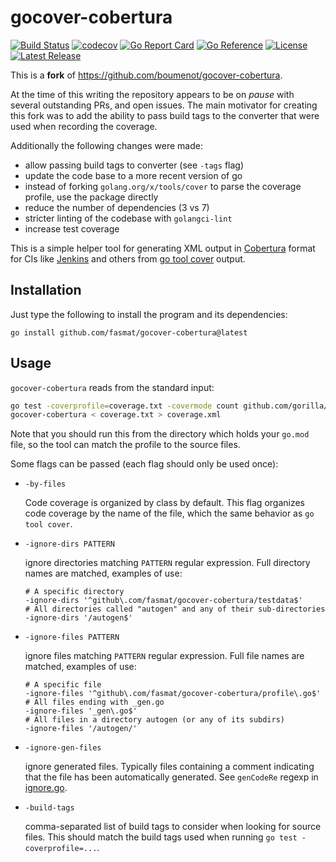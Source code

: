 # gocover-cobertura

[![Build Status](https://img.shields.io/github/actions/workflow/status/fasmat/gocover-cobertura/ci.yml)](https://github.com/fasmat/gocover-cobertura/actions/workflows/ci.yml)
[![codecov](https://codecov.io/gh/fasmat/gocover-cobertura/graph/badge.svg?token=2WFR1O5B42)](https://codecov.io/gh/fasmat/gocover-cobertura)
[![Go Report Card](https://goreportcard.com/badge/github.com/fasmat/gocover-cobertura)](https://goreportcard.com/report/github.com/fasmat/gocover-cobertura)
[![Go Reference](https://pkg.go.dev/badge/github.com/fasmat/gocover-cobertura?status.svg)](https://pkg.go.dev/github.com/fasmat/gocover-cobertura?tab=doc)
[![License](https://img.shields.io/github/license/fasmat/gocover-cobertura)](./LICENSE)
[![Latest Release](https://img.shields.io/github/v/release/fasmat/gocover-cobertura)](https://github.com/fasmat/gocover-cobertura/releases/latest)

This is a **fork** of <https://github.com/boumenot/gocover-cobertura>.

At the time of this writing the repository appears to be on *pause* with several outstanding PRs, and open issues.
The main motivator for creating this fork was to add the ability to pass build tags to the converter that were used
when recording the coverage.

Additionally the following changes were made:

- allow passing build tags to converter (see `-tags` flag)
- update the code base to a more recent version of go
- instead of forking `golang.org/x/tools/cover` to parse the coverage profile, use the package directly
- reduce the number of dependencies (3 vs 7)
- stricter linting of the codebase with `golangci-lint`
- increase test coverage

This is a simple helper tool for generating XML output in [Cobertura](http://cobertura.sourceforge.net/) format
for CIs like [Jenkins](https://wiki.jenkins-ci.org/display/JENKINS/Cobertura+Plugin) and others
from [go tool cover](https://github.com/golang/go/tree/master/src/cmd/cover/) output.

## Installation

Just type the following to install the program and its dependencies:

```shell
go install github.com/fasmat/gocover-cobertura@latest
```

## Usage

`gocover-cobertura` reads from the standard input:

```bash
go test -coverprofile=coverage.txt -covermode count github.com/gorilla/mux
gocover-cobertura < coverage.txt > coverage.xml
```

Note that you should run this from the directory which holds your `go.mod` file, so the tool can match the profile to
the source files.

Some flags can be passed (each flag should only be used once):

- `-by-files`

  Code coverage is organized by class by default. This flag organizes code
  coverage by the name of the file, which the same behavior as `go tool cover`.

- `-ignore-dirs PATTERN`

  ignore directories matching `PATTERN` regular expression. Full directory names are matched, examples of use:

  ```shell
  # A specific directory
  -ignore-dirs '^github\.com/fasmat/gocover-cobertura/testdata$'
  # All directories called "autogen" and any of their sub-directories
  -ignore-dirs '/autogen$'
  ```

- `-ignore-files PATTERN`

  ignore files matching `PATTERN` regular expression. Full file names are matched, examples of use:

  ```shell
  # A specific file
  -ignore-files '^github\.com/fasmat/gocover-cobertura/profile\.go$'
  # All files ending with _gen.go
  -ignore-files '_gen\.go$'
  # All files in a directory autogen (or any of its subdirs)
  -ignore-files '/autogen/'
  ```

- `-ignore-gen-files`

  ignore generated files. Typically files containing a comment indicating that the file has been automatically
  generated. See `genCodeRe` regexp in [ignore.go](ignore.go).

- `-build-tags`

  comma-separated list of build tags to consider when looking for source files. This should match the build tags
  used when running `go test -coverprofile=...`.
